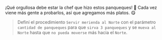 <gs-attire attire-url="https://raw.githubusercontent.com/MumukiProject/mumuki-guia-gobstones-practica-procedimientos-con-parametros-kids/master/assets/attires/config_1551467293530.json"></gs-attire>

<gs-toolbox toolbox-url="https://raw.githubusercontent.com/MumukiProject/mumuki-guia-gobstones-practica-procedimientos-con-parametros-kids/master/assets/toolbox_1551466079639.xml"></gs-toolbox>

¡Qué orgullosa debe estar la chef que hizo estos panqueques! :tada: Cada vez viene más gente a probarlos, así que agregamos más platos. :yum:

> Definí el procedimiento `Servir merienda al Norte` con el parámetro `cantidad de panqueques` para que `sirva 3 panqueques` y se `mueva al Norte` hasta que `no pueda moverse` más hacia el `Norte`.
